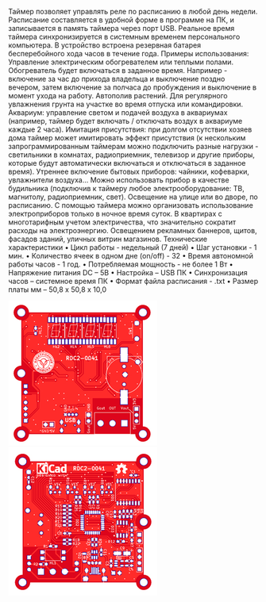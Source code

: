 Таймер позволяет управлять реле по расписанию в любой день недели. Расписание составляется в удобной форме в программе на ПК, и записывается в память таймера через порт USB. Реальное время таймера синхронизируется в системным временем персонального компьютера. В устройство встроена резервная батарея бесперебойного хода часов в течение года. 
Примеры использования:
Управление электрическим обогревателем или теплыми полами. Обогреватель будет включаться в заданное время. Например - включение за час до прихода владельца и выключение поздно вечером, затем включение за полчаса до пробуждения и выключение в момент ухода на работу.
Автополив растений. Для регулярного увлажнения грунта на участке во время отпуска или командировки.
Аквариум: управление светом и подачей воздуха в аквариумах (например, таймер будет включать / отключать воздух в аквариуме каждые 2 часа).
Имитация присутствия: при долгом отсутствии хозяев дома таймер может имитировать эффект присутствия (к нескольким запрограммированным таймерам можно подключить разные нагрузки - светильники в комнатах, радиоприемник, телевизор и другие приборы, которые будут автоматически включаться и отключаться в заданное время).
Утреннее включение бытовых приборов: чайники, кофеварки, увлажнители воздуха... Можно использовать прибор в качестве будильника (подключив к таймеру любое электрооборудование: ТВ, магнитолу, радиоприемник, свет).
Освещение на улице или во дворе, по расписанию. С помощью таймера можно организовать использование электроприборов только в ночное время суток. В квартирах с многотарифным учетом электричества, что значительно сократит расходы на электроэнергию.
Освещением рекламных баннеров, щитов, фасадов зданий, уличных витрин магазинов.
Технические характеристики
•	Цикл работы - недельный (7 дней)
•	Шаг установки - 1 мин.
•	Количество ячеек в одном дне (on/off) - 32
•	Время автономной работы часов   - 1 год.
•	Потребляемая мощность - не более 1 Вт
•	Напряжение питания DC – 5В
•	Настройка – USB ПК
•	Синхронизация часов – системное время ПК
•	Формат файла расписания - .txt
•	Размер платы мм – 50,8 x 50,8 x 10,0 

![](https://github.com/chipdipru/pictures/blob/master/PCB1_0041_300.jpg)
![](https://github.com/chipdipru/pictures/blob/master/PCB2_0041_300.jpg)
